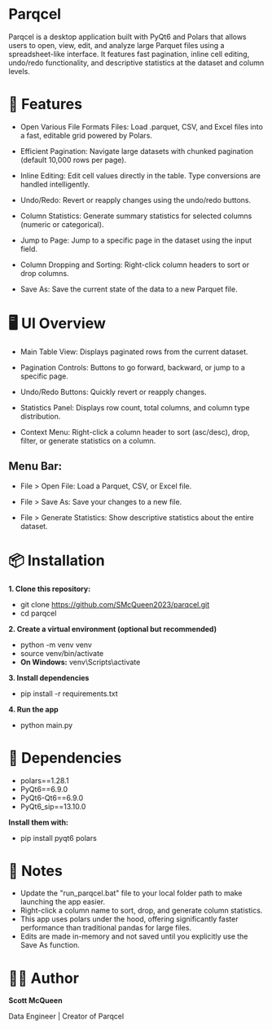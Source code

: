 # Parqcel
Parqcel is a desktop application built with PyQt6 and Polars that allows users to open, view, edit, and analyze large Parquet files using a spreadsheet-like interface. It features fast pagination, inline cell editing, undo/redo functionality, and descriptive statistics at the dataset and column levels.

# 🚀 Features
- Open Various File Formats Files: Load .parquet, CSV, and Excel files into a fast, editable grid powered by Polars.

- Efficient Pagination: Navigate large datasets with chunked pagination (default 10,000 rows per page).

- Inline Editing: Edit cell values directly in the table. Type conversions are handled intelligently.

- Undo/Redo: Revert or reapply changes using the undo/redo buttons.

- Column Statistics: Generate summary statistics for selected columns (numeric or categorical).

- Jump to Page: Jump to a specific page in the dataset using the input field.

- Column Dropping and Sorting: Right-click column headers to sort or drop columns.

- Save As: Save the current state of the data to a new Parquet file.

# 🖥️ UI Overview
- Main Table View: Displays paginated rows from the current dataset.

- Pagination Controls: Buttons to go forward, backward, or jump to a specific page.

- Undo/Redo Buttons: Quickly revert or reapply changes.

- Statistics Panel: Displays row count, total columns, and column type distribution.

- Context Menu: Right-click a column header to sort (asc/desc), drop, filter, or generate statistics on a column.

## Menu Bar:

- File > Open File: Load a Parquet, CSV, or Excel file.

- File > Save As: Save your changes to a new file.

- File > Generate Statistics: Show descriptive statistics about the entire dataset.

# 📦 Installation

**1. Clone this repository:**

- git clone https://github.com/SMcQueen2023/parqcel.git
- cd parqcel

**2. Create a virtual environment (optional but recommended)**

- python -m venv venv
- source venv/bin/activate
- **On Windows:** venv\Scripts\activate

**3. Install dependencies**

- pip install -r requirements.txt

**4. Run the app**

- python main.py

# 🧩 Dependencies

- polars==1.28.1
- PyQt6==6.9.0
- PyQt6-Qt6==6.9.0
- PyQt6_sip==13.10.0
  
**Install them with:**
  
- pip install pyqt6 polars

# 📝 Notes
- Update the "run_parqcel.bat" file to your local folder path to make launching the app easier.
- Right-click a column name to sort, drop, and generate column statistics.
- This app uses polars under the hood, offering significantly faster performance than traditional pandas for large files.
- Edits are made in-memory and not saved until you explicitly use the Save As function.

# 🧑‍💻 Author
**Scott McQueen**

Data Engineer | Creator of Parqcel
